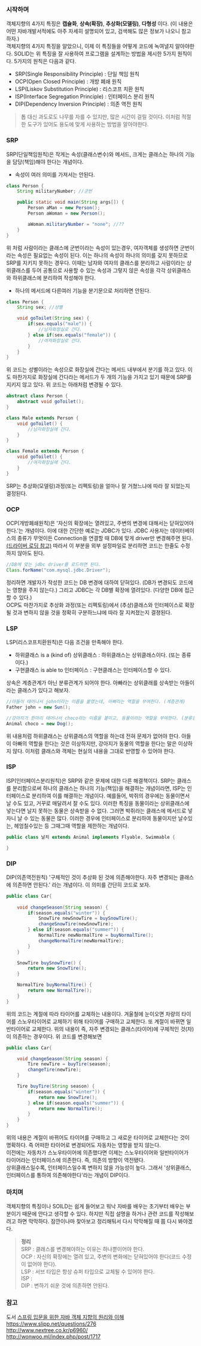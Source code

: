 ### 시작하며
객체지향의 4가지 특징은 **캡슐화**, **상속(확장)**, **추상화(모델링)**, **다형성** 이다. (이 내용은 어떤 자바개발서적에도 아주 자세히 설명되어 있고, 검색해도 많은 정보가 나오니 참고하자.)  
객체지향의 4가지 특징을 알았으니, 이제 이 특징들을 어떻게 코드에 녹여낼지 알아야한다. SOLID는 위 특징을 잘 사용하여 프로그램을 설계하는 방법을 제시한 5가지 원칙이다. 5가지의 원칙은 다음과 같다.  
* SRP(Single Responsibility Principle) : 단일 책임 원칙
* OCP(Open Closed Principle) : 개방 폐쇄 원칙
* LSP(Liskov Substitution Principle) : 리스코프 치환 원칙
* ISP(Interface Segregation Principle) : 인터페이스 분리 원칙
* DIP(Dependency Inversion Principle) : 의존 역전 원칙

>톱 대신 과도로도 나무를 자를 수 있지만, 많은 시간이 걸릴 것이다. 이처럼 적절한 도구가 있어도 용도에 맞게 사용하는 방법을 알아야한다.

### SRP
SRP(단일책임원칙)은 작게는 속성(클래스변수)와 메서드, 크게는 클래스는 하나의 기능을 담당(책임)해야 한다는 개념이다.   
* 속성이 여러 의미를 가져서는 안된다.
```java
class Person {
    String militaryNumber; //군번

    public static void main(String args[]) {
        Person aMan = new Person();
        Person aWoman = new Person();

        aWoman.militaryNumber = "none"; //??
    }
}
```
위 처럼 사람이라는 클래스에 군번이라는 속성이 있는경우, 여자객체를 생성하면 군번이라는 속성은 필요없는 속성이 된다. 이는 하나의 속성이 하나의 의미를 갖지 못하므로 SRP를 지키지 못하는 경우다. 이때는 남자와 여자의 클래스를 분리하고 사람이라는 상위클래스를 두어 공통으로 사용할 수 있는 속성과 그렇지 않은 속성을 각각 상위클래스와 하위클래스에 분리하여 작성해야 한다.

* 하나의 메서드에 다른여러 기능을 분기문으로 처리하면 안된다.
```java
class Person {
    String sex; //성별

    void goToilet(String sex) {
        if(sex.equals("male")) {
            //남자화장실로 간다.
        } else if(sex.equals("female")) {
            //여자화장실로 간다.
        }
    }
}
```
위 코드는 성별이라는 속성으로 화장실에 간다는 메서드 내부에서 분기를 하고 있다. 이도 마찬가지로 화장실에 간다라는 메서드가 두 개의 기능을 가지고 있기 때문에 SRP를 지키지 않고 있다. 위 코드는 아래처럼 변경될 수 있다.
```java
abstract class Person {
    abstract void goToilet();
}

class Male extends Person {
    void goToilet() {
        //남자화장실에 간다.
    }
}

class Female extends Person {
    void goToilet() {
        //여자화장실에 간다.
    }
}
```
SRP는 추상화(모델링)과정(또는 리펙토링)을 얼마나 잘 거쳤느냐에 따라 잘 되었는지 결정된다.

### OCP
OCP(개방폐쇄원칙)은 '자신의 확장에는 열려있고, 주변의 변경에 대해서는 닫혀있어야한다.'는 개념이다. 이에 대한 간단한 예로는 JDBC가 있다. JDBC 사용자는 데이터베이스의 종류가 무엇이든 Connection을 연결할 때 DB에 맞게 driver만 변경해주면 된다. [(드라이버 로딩 참고)](https://www.slipp.net/questions/276) 따라서 이 부분을 외부 설정파일로 분리하면 코드는 한줄도 수정하지 않아도 된다.   
 ```java
 //DB에 맞는 jdbc driver를 로드하면 된다.
 Class.forName("com.mysql.jdbc.Driver");
 ```
정리하면 개발자가 작성한 코드는 DB 변경에 대하여 닫혀있다. (DB가 변경되도 코드에는 영향을 주지 않는다.) 그리고 JDBC는 각 DB별 확장에 열려있다. (다양한 DB에 접근할 수 있다.)  
OCP도 마찬가지로 추상화 과정(또는 리펙토링)에서 (추상)클래스와 인터페이스로 확장될 것과 변하지 않을 것을 정확히 구분하느냐에 따라 잘 지켜졌는지 결졍된다.

### LSP
LSP(리스코프치환원칙)은 다음 조건을 만족해야 한다.
* 하위클래스 is a (kind of) 상위클래스 : 하위클래스는 상위클래스이다. (또는 종류이다.)
* 구현클래스 is able to 인터페이스 : 구현클래스는 인터페이스할 수 있다.

상속은 계층관계가 아닌 분류관계가 되어야 한다. 아빠라는 상위클래를 상속받는 아들이라는 클래스가 있다고 해보자.
```java
//아들이 태어나서 john이라는 이름을 붙였는데, 아빠라는 역할을 부여한다. (계층관계)
Father john = new Sun();

//강아지가 한마리 태어나서 choco라는 이름을 붙이고, 동물이라는 역할을 부여한다. (분류관계)
Animal choco = new Dog();
```
위 내용처럼 하위클래스는 상위클래스의 역할을 하는데 전혀 문제가 없어야 한다. 아들이 아빠의 역할을 한다는 것은 이상하지만, 강아지가 동물의 역할을 한다는 말은 이상하지 않다. 이처럼 클래스와 객체는 현실의 내용을 그대로 반영할 수 있어야 한다.

### ISP
ISP(인터페이스분리원칙)은 SRP와 같은 문제에 대한 다른 해결책이다. SRP는 클래스를 분리함으로써 하나의 클래스는 하나의 기능(책임)을 해결하는 개념이라면, ISP는 인터페이스로 분리하여 이를 해결하는 개념이다. 예를들어, 박쥐의 경우에는 동물이면서 날 수도 있고, 거꾸로 매달려서 잘 수도 있다. 이러한 특징을 동물이라는 상위클래스에 넣는다면 날지 못하는 동물은 상속받을 수 없다. 그러면 박쥐라는 클래스에 메서드로 넣자니 날 수 있는 동물은 많다. 이러한 경우에 인터페이스로 분리하여 동물이지만 날수있는, 헤엄칠수있는 등 그때그때 역할을 제한하는 개념이다.
```java
public class 날치 extends Animal implements Flyable, Swimmable {

}
```

### DIP
DIP(의존역전원칙) '구체적인 것이 추상화 된 것에 의존해야한다. 자주 변경되는 클래스에 의존하면 안된다.' 라는 개념이다. 이 의미를 간단히 코드로 보자.
```java
public class Car{
    
    void changeSeason(String season) {
        if(season.equals("winter")) {
            SnowTire newSnowTire = buySnowTire();
            changeSnowTire(newSnowTire);
        } else if(season.equals("summer")) {
            NormalTire newNormalTire = buyNormalTire();
            changeNormalTire(newNormalTire);
        }
    }

    SnowTire buySnowTire() {
        return new SnowTire();
    }

    NormalTire buyNormalTire() {
        return new NormalTire();
    }
}
```
위의 코드는 계절에 따라 타이어를 교체하는 내용이다. 겨울철에 눈이오면 차량의 타이어를 스노우타이어로 교체하기 위해 타이어를 구매하고 교체한다. 또 계절이 바뀌면 일반타이어로 교체한다. 위의 내용이 즉, 자주 변경되는 클래스(타이어)에 구체적인 것(차)이 의존하는 경우이다. 위 코드를 변경해보면
```java
public class Car{

    void changeSeason(String season) {
        Tire newTire = buyTire(season);
        changeTire(newTire);
    }

    Tire buyTire(String season) {
        if(season.equals("winter")) {
            return new SnowTire();
        } else if(season.equals("summer")) {
            return new NormalTire();
        }
    }
}
```
위의 내용은 계절이 바뀌어도 타이어를 구매하고 그 새로운 타이어로 교체한다는 것이 명확하다. 즉 어떠한 타이어로 변경되어도 자동차는 영향을 받지 않는다.  
이전에는 자동차가 스노우타이어에 의존했다면 이제는 스노우타이어와 일반타이어가 타이어라는 인터페이스에 의존한다. 즉, 의존의 방향이 역전됐다.  
상위클래스일수록, 인터페이스일수록 변하지 않을 가능성이 높다. 그래서 '상위클래스, 인터페이스를 통하여 의존해야한다'라는 개념이 DIP이다.

### 마치며
객체지향의 특징이나 SOILD는 쉽게 들어보고 워낙 자바를 배우는 초기부터 배우는 부분이기 때문에 안다고 생각할 수 있다. 하지만 직접 설명을 하거나 관련 코드를 작성해보려고 하면 막막하다. 잠깐이나마 찾아보고 정리해둬서 다시 막막해질 때 쯤 다시 봐야겠다.  
   
>**정리**  
>SRP : 클래스를 변경해야하는 이유는 하나뿐이어야 한다.  
>OCP : 자신의 확장에는 열려 있고, 주변의 변화에는 닫혀있어야 한다(코드 수정이 없어야 한다).  
>LSP : 서브 타입은 항상 슈퍼 타입으로 교체될 수 있어야 한다.  
>ISP :     
>DIP : 변하기 쉬운 것에 의존하면 안된다.  

### 참고
도서 [스프링 입문을 위한 자바 객체 지향의 원리와 이해](http://www.kyobobook.co.kr/product/detailViewKor.laf?ejkGb=KOR&mallGb=KOR&barcode=9788998139940&orderClick=LAG&Kc=)  
https://www.slipp.net/questions/276   
http://www.nextree.co.kr/p6960/  
http://wonwoo.ml/index.php/post/1717